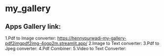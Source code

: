 # my_gallery
Apps Gallery link:
---------------
1.Pdf to Image converter: https://hennypurwadi-my-gallery-pdf2imgpdf2img-4ogp2m.streamlit.app/
2.Image to Text converter:
3.Pdf to Jpeg converter:
4.Pdf Combiner:
5.Video to Text Converter:
